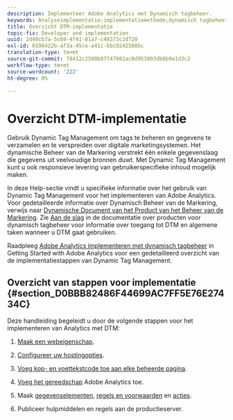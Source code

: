```yaml
---
description: Implementeer Adobe Analytics met Dynamisch tagbeheer.
keywords: Analyseimplementatie;implementatiemethode;dynamisch tagbeheer;dtm
title: Overzicht DTM-implementatie
topic-fix: Developer and implementation
uuid: 2d40cb7a-5c69-4f41-81a7-c48373c2d720
exl-id: 0198422b-af3a-45ce-a41c-bbc9242580bc
translation-type: tm+mt
source-git-commit: 78412c2588b07f47981ac0d953893db6b9e1d3c2
workflow-type: tm+mt
source-wordcount: '222'
ht-degree: 0%

---
```


# Overzicht DTM-implementatie

Gebruik Dynamic Tag Management om tags te beheren en gegevens te verzamelen en te verspreiden over digitale marketingsystemen. Het dynamische Beheer van de Markering verstrekt één enkele gegevenslaag die gegevens uit veelvoudige bronnen duwt. Met Dynamic Tag Management kunt u ook responsieve levering van gebruikerspecifieke inhoud mogelijk maken.

In deze Help-sectie vindt u specifieke informatie over het gebruik van Dynamic Tag Management voor het implementeren van Adobe Analytics. Voor gedetailleerde informatie over Dynamisch Beheer van de Markering, verwijs naar [Dynamische Document van het Product van het Beheer van de Markering](https://docs.adobe.com/content/help/en/dtm/using/dtm-home.html). Zie [Aan de slag](https://docs.adobe.com/content/help/en/dtm/using/getting-started/get-started.html) in de documentatie over producten voor dynamisch tagbeheer voor informatie over toegang tot DTM en algemene taken wanneer u DTM gaat gebruiken.

Raadpleeg [Adobe Analytics implementeren met dynamisch tagbeheer](https://docs.adobe.com/content/help/en/analytics/implementation/other/dtm/dtm-implementation-overview.html) in Getting Started with Adobe Analytics voor een gedetailleerd overzicht van de implementatiestappen van Dynamic Tag Management.

## Overzicht van stappen voor implementatie {#section_D0BBB82486F44699AC7FF5E76E27434C}

Deze handleiding begeleidt u door de volgende stappen voor het implementeren van Analytics met DTM:

1. [Maak een webeigenschap](/help/implement/other/dtm/t-create-web-property.md).
1. [Configureer uw hostingopties](/help/implement/other/dtm/t-configure-hosting.md).
1. [Voeg kop- en voettekstcode toe aan elke beheerde pagina](/help/implement/other/dtm/c-headers-footers/t-header-footer-code.md).
1. [Voeg het gereedschap](/help/implement/other/dtm/c-aa-tool/analytics-dtm.md) Adobe Analytics toe.
1. Maak [gegevenselementen](/help/implement/other/dtm/t-data-element.md), [regels en voorwaarden](/help/implement/other/dtm/c-rules/t-rules-create.md) en [acties](/help/implement/other/dtm/c-rules/t-rules-actions.md).

1. Publiceer hulpmiddelen en regels aan de productieserver.
